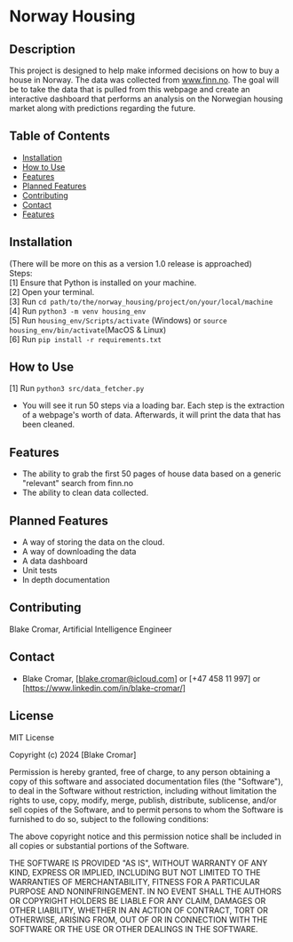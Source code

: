 # Norway Housing

## Description
This project is designed to help make informed decisions on how to buy a house in Norway. The
data was collected from www.finn.no. The goal will be to take the data that is pulled from this
webpage and create an interactive dashboard that performs an analysis on the Norwegian housing market along
with predictions regarding the future.  

## Table of Contents
- [Installation](#installation)
- [How&nbsp;to&nbsp;Use](#how_to_use)
- [Features](#features)
- [Planned&nbsp;Features](#planned-features)
- [Contributing](#contributing)
- [Contact](#contact)
- [Features](#license)

## Installation
(There will be more on this as a version 1.0 release is approached)<br>
Steps:<br>
[1] Ensure that Python is installed on your machine. <br>
[2] Open your terminal.<br>
[3] Run `cd path/to/the/norway_housing/project/on/your/local/machine`<br>
[4] Run `python3 -m venv housing_env`<br>
[5] Run `housing_env/Scripts/activate` (Windows) or `source housing_env/bin/activate`(MacOS & Linux)<br>
[6] Run `pip install -r requirements.txt`<br>

## How to Use
[1] Run `python3 src/data_fetcher.py`

- You will see it run 50 steps via a loading bar. Each step is the extraction of 
a webpage's worth of data. Afterwards, it will print the data that has been cleaned.

## Features
- The ability to grab the first 50 pages of house data based on a generic "relevant" search from finn.no
- The ability to clean data collected.  

## Planned Features
- A way of storing the data on the cloud.
- A way of downloading the data
- A data dashboard
- Unit tests
- In depth documentation

## Contributing
Blake Cromar, Artificial Intelligence Engineer

## Contact
- Blake Cromar, [blake.cromar@icloud.com] or [+47 458 11 997] or [https://www.linkedin.com/in/blake-cromar/]

## License
MIT License

Copyright (c) 2024 [Blake Cromar]

Permission is hereby granted, free of charge, to any person obtaining a copy
of this software and associated documentation files (the "Software"), to deal
in the Software without restriction, including without limitation the rights
to use, copy, modify, merge, publish, distribute, sublicense, and/or sell
copies of the Software, and to permit persons to whom the Software is
furnished to do so, subject to the following conditions:

The above copyright notice and this permission notice shall be included in all
copies or substantial portions of the Software.

THE SOFTWARE IS PROVIDED "AS IS", WITHOUT WARRANTY OF ANY KIND, EXPRESS OR
IMPLIED, INCLUDING BUT NOT LIMITED TO THE WARRANTIES OF MERCHANTABILITY,
FITNESS FOR A PARTICULAR PURPOSE AND NONINFRINGEMENT. IN NO EVENT SHALL THE
AUTHORS OR COPYRIGHT HOLDERS BE LIABLE FOR ANY CLAIM, DAMAGES OR OTHER
LIABILITY, WHETHER IN AN ACTION OF CONTRACT, TORT OR OTHERWISE, ARISING FROM,
OUT OF OR IN CONNECTION WITH THE SOFTWARE OR THE USE OR OTHER DEALINGS IN THE
SOFTWARE.


